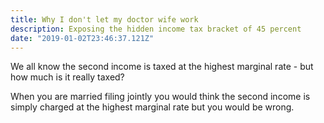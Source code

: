 ```yaml
---
title: Why I don't let my doctor wife work
description: Exposing the hidden income tax bracket of 45 percent
date: "2019-01-02T23:46:37.121Z"
---
```


We all know the second income is taxed at the highest marginal rate - but how much is
it really taxed?

When you are married filing jointly you would think the second income is 
simply charged at the highest marginal rate but you would be wrong.
